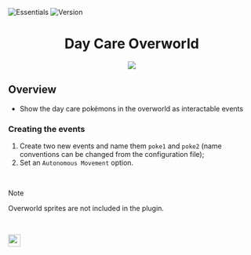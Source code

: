 ![Essentials](https://badgen.net/badge/Essentials/21.1/orange)
![Version](https://badgen.net/badge/Version/1.0.1/cyan)


<h1 align="center">Day Care Overworld</h1>

<p align="center">
<img src="https://user-images.githubusercontent.com/63038410/188286454-5803e256-f1fc-4a1e-8512-94a99d288551.gif">
</p>

## Overview
- Show the day care pokémons in the overworld as interactable events

### Creating the events
1. Create two new events and name them `poke1` and `poke2` (name conventions can be changed from the configuration file);
2. Set an `Autonomous Movement` option.

<br>

> [!NOTE]  
> Overworld sprites are not included in the plugin.

<br>

<a href="https://github.com/MickTK/PE-Day-Care-Overworld"><img width="25px" src="https://user-images.githubusercontent.com/63038410/277105894-4c82662e-5d30-4d2f-b2bc-4a73fc8a1837.png"></a>
